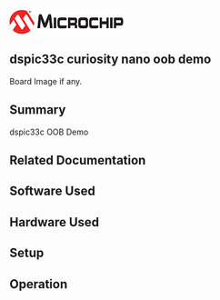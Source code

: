 ![image](images/microchip.jpg) 

## dspic33c curiosity nano oob demo

Board Image if any.

## Summary
dspic33c OOB Demo

## Related Documentation


## Software Used 


## Hardware Used


## Setup


## Operation



